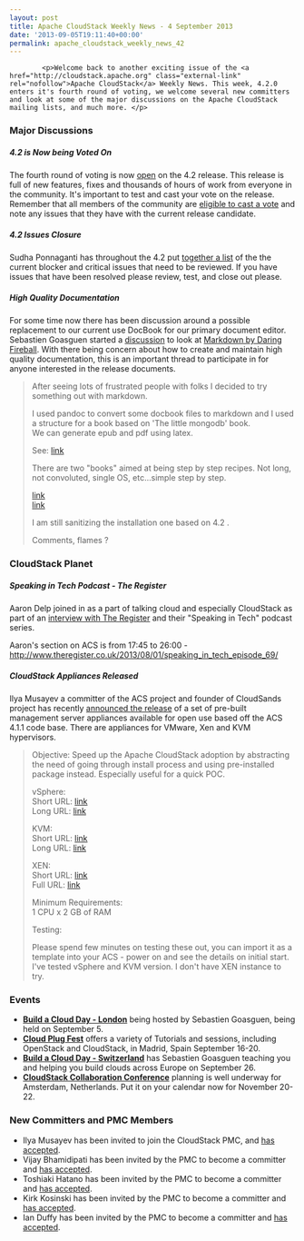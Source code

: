 ```yaml
---
layout: post
title: Apache CloudStack Weekly News - 4 September 2013
date: '2013-09-05T19:11:40+00:00'
permalink: apache_cloudstack_weekly_news_42
---
```

            <p>Welcome back to another exciting issue of the <a href="http://cloudstack.apache.org" class="external-link" rel="nofollow">Apache CloudStack</a> Weekly News. This week, 4.2.0 enters it's fourth round of voting, we welcome several new committers and look at some of the major discussions on the Apache CloudStack mailing lists, and much more. </p>


<h3><a name="ApacheCloudStackWeeklyNews-4September2013-MajorDiscussions"></a>Major Discussions</h3>

<h5><a name="ApacheCloudStackWeeklyNews-4September2013-4.2isNowbeingVotedOn"></a>4.2 is Now being Voted On</h5>

<p>The fourth round of voting is now <a href="http://markmail.org/message/xxfksrwvabkip2lb" class="external-link" rel="nofollow">open</a> on the 4.2 release. This release is full of new features, fixes and thousands of hours of work from everyone in the community. It's important to test and cast your vote on the release. Remember that all members of the community are <a href="http://cloudstack.apache.org/bylaws.html" class="external-link" rel="nofollow">eligible to cast a vote</a> and note any issues that they have with the current release candidate. </p>

<h5><a name="ApacheCloudStackWeeklyNews-4September2013-4.2IssuesClosure"></a>4.2 Issues Closure</h5>

<p>Sudha Ponnaganti has throughout the 4.2 put <a href="http://markmail.org/message/pwmlzcq7nwtcfdg5" class="external-link" rel="nofollow">together a list</a> of the the current blocker and critical issues that need to be reviewed. If you have issues that have been resolved please review, test, and close out please. </p>

<h5><a name="ApacheCloudStackWeeklyNews-4September2013-HighQualityDocumentation"></a>High Quality Documentation</h5>

<p>For some time now there has been discussion around a possible replacement to our current use DocBook for our primary document editor. Sebastien Goasguen started a <a href="http://markmail.org/message/5z2umxi3whcyqddy" class="external-link" rel="nofollow">discussion</a> to look at <a href="http://daringfireball.net/projects/markdown/" class="external-link" rel="nofollow">Markdown by Daring Fireball</a>. With there being concern about how to create and maintain high quality documentation, this is an important thread to participate in for anyone interested in the release documents. </p>

<blockquote>
<p>After seeing lots of frustrated people with folks I decided to try something out with markdown.</p>

<p>I used pandoc to convert some docbook files to markdown and I used a structure for a book based on 'The little mongodb' book.<br/>
We can generate epub and pdf using latex.</p>

<p>See: <a href="https://github.com/runseb/cloudstack-books" class="external-link" rel="nofollow">link</a></p>

<p>There are two "books" aimed at being step by step recipes. Not long, not convoluted, single OS, etc…simple step by step.</p>

<p><a href="https://github.com/runseb/cloudstack-books/blob/master/en/clients.markdown" class="external-link" rel="nofollow">link</a><br/>
<a href="https://github.com/runseb/cloudstack-books/blob/master/en/installation.markdown" class="external-link" rel="nofollow">link</a></p>

<p>I am still sanitizing the installation one based on 4.2 .</p>

<p>Comments, flames ?</p></blockquote>

<h3><a name="ApacheCloudStackWeeklyNews-4September2013-CloudStackPlanet"></a>CloudStack Planet</h3>

<h5><a name="ApacheCloudStackWeeklyNews-4September2013-SpeakinginTechPodcastTheRegister"></a>Speaking in Tech Podcast - The Register</h5>

<p>Aaron Delp joined in as a part of talking cloud and especially CloudStack as part of an <a href="http://markmail.org/message/ddyi72tzrfhcvycr" class="external-link" rel="nofollow">interview with The Register</a> and their "Speaking in Tech" podcast series. </p>

<p>Aaron's section on ACS is from 17:45 to 26:00 - <a href="http://www.theregister.co.uk/2013/08/01/speaking_in_tech_episode_69/" class="external-link" rel="nofollow">http://www.theregister.co.uk/2013/08/01/speaking_in_tech_episode_69/</a></p>

<h5><a name="ApacheCloudStackWeeklyNews-4September2013-CloudStackAppliancesReleased"></a>CloudStack Appliances Released</h5>

<p>Ilya Musayev a committer of the ACS project and founder of CloudSands project has recently <a href="http://markmail.org/message/cumk7jl2lt2e35jg" class="external-link" rel="nofollow">announced the release</a> of a set of pre-built management server appliances available for open use based off the ACS 4.1.1 code base. There are appliances for VMware, Xen and KVM hypervisors. </p>

<blockquote>
<p>Objective: Speed up the Apache CloudStack adoption by abstracting the need of going through install process and using pre-installed package instead. Especially useful for a quick POC.</p>

<p>vSphere:<br/>
Short URL: <a href="http://s.apache.org/vapp-acs411-vsphere" class="external-link" rel="nofollow">link</a><br/>
Long URL: <a href="http://download.cloudsand.com/appliances/cloudstack/centos6.4-x86_64-cloudstack-4.1.1.ova" class="external-link" rel="nofollow">link</a></p>

<p>KVM:<br/>
Short URL: <a href="http://s.apache.org/vapp-acs411-kvm" class="external-link" rel="nofollow">link</a><br/>
Long URL: <a href="http://download.cloudsand.com/appliances/cloudstack/centos6.4-x86_64-cloudstack-4.1.1.qcow2.bz2" class="external-link" rel="nofollow">link</a></p>

<p>XEN:<br/>
Short URL: <a href="http://s.apache.org/vapp-acs411-xen" class="external-link" rel="nofollow">link</a><br/>
Full URL: <a href="http://download.cloudsand.com/appliances/cloudstack/centos6.4-x86_64-cloudstack-4.1.1.vhd.bz2" class="external-link" rel="nofollow">link</a></p>

<p>Minimum Requirements:<br/>
1 CPU x 2 GB of RAM</p>

<p>Testing:</p>

<p>Please spend few minutes on testing these out, you can import it as a template into your ACS - power on and see the details on initial start.<br/>
I've tested vSphere and KVM version. I don't have XEN instance to try.</p></blockquote>


<h3><a name="ApacheCloudStackWeeklyNews-4September2013-Events"></a>Events</h3>

<ul>
	<li><b><a href="http://lanyrd.com/2013/build-a-cloud-day-london/" class="external-link" rel="nofollow">Build a Cloud Day - London</a></b> being hosted by Sebastien Goasguen, being held on September 5.</li>
	<li><b><a href="http://www.cloudplugfest.org/about-cloud-plugfests" class="external-link" rel="nofollow">Cloud Plug Fest</a></b> offers a variety of Tutorials and sessions, including OpenStack and CloudStack, in Madrid, Spain September 16-20.</li>
	<li><b><a href="http://lanyrd.com/2013/build-a-cloud-day-geneva-switzerland/" class="external-link" rel="nofollow">Build a Cloud Day - Switzerland</a></b> has Sebastien Goasguen teaching you and helping you build clouds across Europe on September 26.</li>
	<li><b><a href="http://lanyrd.com/2013/cloudstack-collaboration-conference/" class="external-link" rel="nofollow">CloudStack Collaboration Conference</a></b> planning is well underway for Amsterdam, Netherlands. Put it on your calendar now for November 20-22.</li>
</ul>


<h3><a name="ApacheCloudStackWeeklyNews-4September2013-NewCommittersandPMCMembers"></a>New Committers and PMC Members</h3>

<ul>
	<li>Ilya Musayev has been invited to join the CloudStack PMC, and <a href="http://markmail.org/message/263fp7wl56lhrwon" class="external-link" rel="nofollow">has accepted</a>.</li>
	<li>Vijay Bhamidipati has been invited by the PMC to become a committer and <a href="http://markmail.org/message/ol43ltkhkwnihgnd" class="external-link" rel="nofollow">has accepted</a>.</li>
	<li>Toshiaki Hatano has been invited by the PMC to become a committer and <a href="http://markmail.org/message/yrduvvabhtkdravy" class="external-link" rel="nofollow">has accepted</a>.</li>
	<li>Kirk Kosinski has been invited by the PMC to become a committer and <a href="http://markmail.org/message/6abmubyyzpgtdzru" class="external-link" rel="nofollow">has accepted</a>.</li>
	<li>Ian Duffy has been invited by the PMC to become a committer and <a href="http://markmail.org/message/jugi22z546nuljgp" class="external-link" rel="nofollow">has accepted</a>.</li>
</ul>
